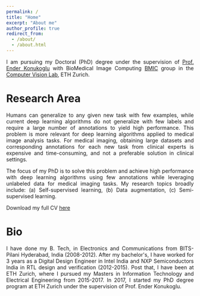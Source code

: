 ```yaml
---
permalink: /
title: "Home"
excerpt: "About me"
author_profile: true
redirect_from: 
  - /about/
  - /about.html
---
```


<style>body {text-align: justify}</style>

I am pursuing my Doctoral (PhD) degree under the supervision of [Prof. Ender Konukoglu](http://www.vision.ee.ethz.ch/~kender/) with BioMedical Image Computing [BMIC](https://bmic.ee.ethz.ch/research.html) group in the [Computer Vision Lab](http://www.vision.ee.ethz.ch/en/), ETH Zurich.


Research Area
======
Humans can generalize to any given new task with few examples, while current deep learning algorithms do not generalize with few labels and require a large number of annotations to yield high performance.
This problem is more relevant for deep learning algorithms applied to medical image analysis tasks. 
For medical imaging, obtaining large datasets and corresponding annotations for each new task from clinical experts is expensive and time-consuming, and not a preferable solution in clinical settings.

The focus of my PhD is to solve this problem and achieve high performance with deep learning algorithms using few annotations while leveraging unlabeled data for medical imaging tasks.
My research topics broadly include: (a) Self-supervised learning, (b) Data augmentation, (c) Semi-supervised learning.

Download my full CV [here](https://drive.google.com/file/d/1Wv4sYyWj0YxIS0eIKpB_uyMQmHREDlPi/view?usp=sharing)


Bio
======
I have done my B. Tech, in Electronics and Communications from BITS-Pilani Hyderabad, India (2008-2012).
After my bachelor's, I have worked for 3 years as a Digital Design Engineer in Intel India and NXP Semiconductors India in RTL design and verification (2012-2015).
Post that, I have been at ETH Zurich, where I pursued my Masters in Information Technology and Electrical Engineering from 2015-2017.
In 2017, I started my PhD degree program at ETH Zurich under the supervision of Prof. Ender Konukoglu.
